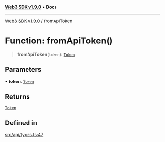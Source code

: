[**Web3 SDK v1.9.0**](../README.md) • **Docs**

***

[Web3 SDK v1.9.0](../globals.md) / fromApiToken

# Function: fromApiToken()

> **fromApiToken**(`token`): [`Token`](../interfaces/Token.md)

## Parameters

• **token**: [`Token`](../namespaces/node/interfaces/Token.md)

## Returns

[`Token`](../interfaces/Token.md)

## Defined in

[src/api/types.ts:47](https://github.com/Mystic-Nayy/alephium-web3/blob/c1afd789a197ce5fe21f08c2965942090157c33d/packages/web3/src/api/types.ts#L47)
